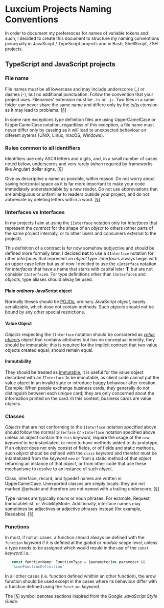 # Luxcium Projects Naming Conventions

In order to document my preferences for names of variable tokens and such, I
decided to create this document to structure my naming conventions pcincipally
in JavaScript / TypeScript projects and in Bash, ShellScript, ZSH projects.

## TypeScript and JavaScript projects

### File name

File names must be all lowercase and may include underscores (_) or dashes
(-), but no additional punctuation. Follow the convention that your project
uses. Filenames' extension must be `.ts` or `.js`. Two files in a same folder
can never share the same name and differe only by the ts/js etension as it may
lead to problems.
[[§](https://google.github.io/styleguide/jsguide.html#file-name)]

In some rare exceptions type definition files are using UpperCamelCase or
IUpperCamelCase notation, regardless of this exception, a file name must never
differ only by cassing as it will lead to unexpected behaviour on diferent
sytems (UNIX, Linux, macOS, Windows).
### Rules common to all identifiers

Identifiers use only ASCII letters and digits, and, in a small number of cases
noted below, underscores and very rarely (when required by frameworks like
Angular) dollar signs.
[[§](https://google.github.io/styleguide/jsguide.html#naming-rules-common-to-all-identifiers)]

Give as descriptive a name as possible, within reason. Do not worry about
saving horizontal space as it is far more important to make your code
immediately understandable by a new reader. Do not use abbreviations that are
ambiguous or unfamiliar to readers outside your project, and do not abbreviate
by deleting letters within a word.
[[§](https://google.github.io/styleguide/jsguide.html#naming-rules-common-to-all-identifiers)]

### IInterfaces vs Interfaces

In my projects I aim at using the `IInterface` notation only for *interfaces*
that represent the *contract* for the shape of an *object* to others (other
parts of the same project internaly, or to other users and consumers external
to the project).

This definition of a contract is for now somehow subjective and should be
defined more formally later, I decided **not** to use a `IInterface` notation
for other *interfaces* that represent an *object* type. *Interfaces* always
begin with an upper case letter but as of now I decided to use the
`xInterface` notation for *interfaces* that have a name that starts with
capital leter **'I'** but are not consider `IInterface`s. For type definitions
other than `IInterface`s and *objects*, type aliases should alway be used.

#### Plain *ordinary* JavaScript object

Normally theses should be
[POJOs](https://en.wikipedia.org/wiki/Plain_old_Java_object), ordinary
JavaScript *object*, easely serializable, which dose not contain methods. Such
*objects* should not be bound by any *other* special restrictions.
#### Value Object

*Objects* respecting the `IInterface` notation should be considered as *[value
objects](https://en.wikipedia.org/wiki/Value_object)* object that contains
attributes but has no conceptual identity, they should be immutable: this is
required for the implicit contract that two value objects created equal,
should remain equal.

#### Immutability

They should be treated as
[immutable](https://en.wikipedia.org/wiki/Immutable_object), it is useful for
the value object described with an `IInterface` to be immutable, as client
code cannot put the value object in an invalid state or introduce buggy
behaviour after creation. Example: When people exchange business cards, they
generally do not distinguish between each unique card; they are only concerned
about the information printed on the card. In this context, business cards are
value objects.

### Classes

*Objects* that are not conforming to the `IInterface` notation specified above
should follow the normal `Interface` or `xInterface` notation specified above
unless an *object* contain the `this` *keyword*, require the usage of the
`new` *keyword* to be instantiated, or need to have methods added to its
prototype. If an *object* does not only consist of fields, or of fields and
static methods, such *object* shoud be defined with the `class` *keyword* and
therefor must be intantatiated from the *keyword* `new` or from a static
method of that *object* returning an instance of that *object*, or from other
code that use these mechanisme to resolve to an instance of such *object*.

Class, interface, record, and typedef names are written in UpperCamelCase.
Unexported classes are simply locals: they are not marked @private and
therefore are not named with a trailing underscore.
[[§](https://google.github.io/styleguide/jsguide.html#naming-class-names)]

Type names are typically nouns or noun phrases. For example, Request,
ImmutableList, or VisibilityMode. Additionally, interface names may sometimes
be adjectives or adjective phrases instead (for example, Readable).
[[§](https://google.github.io/styleguide/jsguide.html#naming-class-names)]

### Functions

In most, if not all cases, a function should always be defined with the
`function` *keyword* if it is defined at the *global* or *module* scope level,
unless a type needs to be assigned which would resuld in the use of the
`const` *keyword* *i.e.*:

```typescript
   const functionName: FunctionType = (parameter)=> parameter &&
   'someFunctionDefinition'
```

In all other cases (i.e. function defined whithin an other function), the arow
function should be used except in the cases where its behaviour differ with a
function defined using the `function` *keyword*.


The [[§](https://google.github.io/styleguide/jsguide.html)] symbol denotes
sections inspired from the *Google JavaScript Style Guide*.

